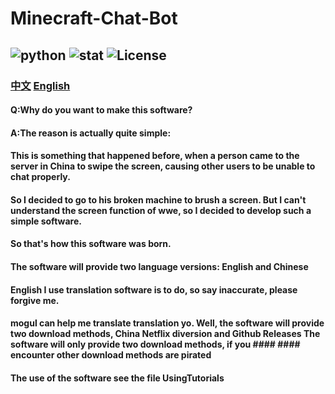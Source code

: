 # Minecraft-Chat-Bot
## ![python](https://img.shields.io/badge/python-%E2%89%A5%203.7-blue?logo=python) ![stat](https://img.shields.io/github/stars/yang0143/Minecraft-Chat-Bot?logo=github) ![License](https://img.shields.io/badge/%20License-MIT-blue)
### [中文](README_CN.md)  [English](README.md)
#### Q:Why do you want to make this software?
#### A:The reason is actually quite simple:
#### This is something that happened before, when a person came to the server in China to swipe the screen, causing other users to be unable to chat properly. 
#### So I decided to go to his broken machine to brush a screen. But I can't understand the screen function of wwe, so I decided to develop such a simple software. 
#### So that's how this software was born.

#### The software will provide two language versions: English and Chinese
#### English I use translation software is to do, so say inaccurate, please forgive me.
#### mogul can help me translate translation yo. Well, the software will provide two download methods, China Netflix diversion and Github Releases The software will only provide two download methods, if you #### #### encounter other download methods are pirated
#### The use of the software see the file UsingTutorials
